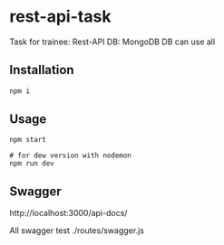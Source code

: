 # rest-api-task
Task for trainee: Rest-API
DB: MongoDB
DB can use all

## Installation
```bash
npm i
```

## Usage

```node
npm start

# for dew version with nodemon
npm run dev
```

## Swagger
http://localhost:3000/api-docs/

All swagger test ./routes/swagger.js